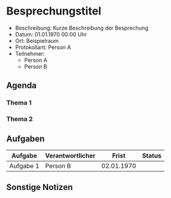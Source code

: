 # Besprechungstitel

<!--- Zuerst ein paar grundlegende Daten der Besprechung --->

- Beschreibung: Kurze Beschreibung der Besprechung
- Datum: 01.01.1970 00:00 Uhr
- Ort: Beispielraum
- Protokollant: Person A
- Teilnehmer:
  - Person A
  - Person B

## Agenda

<!--- Alle besprochenen Oberthemen werden hier aufgeführt und protokolliert. --->

### Thema 1

### Thema 2

## Aufgaben

<!---
Aus den obigen Agenda Punkten hervorgegangene Aufgaben können hier gesammelt werden. 
Auch Aufgaben aus vorherigen Besprechungen können hier weiter behandelt werden.
--->

| Aufgabe | Verantwortlicher | Frist | Status |
| ------- | ---------------- | ----- | ------ |
| Aufgabe 1 | Person B | 02.01.1970  |        |

## Sonstige Notizen

<!--- Alles, was sich oben nicht einordnen lässt, findet hier seinen Platz. --->